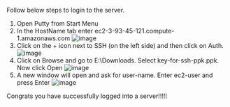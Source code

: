 Follow below steps to login to the server.

1. Open Putty from Start Menu
2. In the HostName tab enter ec2-3-93-45-121.compute-1.amazonaws.com
![image](https://user-images.githubusercontent.com/46965770/168834346-0354580b-936f-42de-9b99-bb9deabcb151.png)
3. Click on the + icon next to SSH (on the left side) and then click on Auth.
![image](https://user-images.githubusercontent.com/46965770/168834612-8f5a6c37-c84a-4c4a-928e-cdd56ffa224c.png)
4. Click on Browse and go to E:\Downloads. Select key-for-ssh-ppk.ppk. Now click Open
![image](https://user-images.githubusercontent.com/46965770/168835070-fc85a68b-c979-4b03-8a63-8cb63da96a88.png)
5. A new window will open and ask for user-name. Enter ec2-user and press Enter
![image](https://user-images.githubusercontent.com/46965770/168835310-622db47b-6045-46d3-800b-10c2c4aa8f77.png)

Congrats you have successfully logged into a server!!!!!
